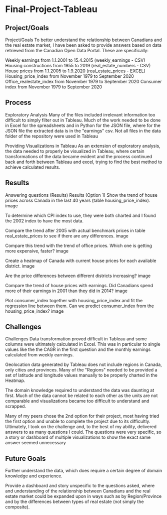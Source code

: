 # Final-Project-Tableau

## Project/Goals
Project/Goals
To better understand the relationship between Canadians and the real estate market, I have been asked to provide answers based on data retrieved from the Canadian Open Data Portal. These are specifically:

Weekly earnings from 1.1.2001 to 15.4.2015 (weekly_earnings - CSV)
Housing constructions from 1955 to 2019 (real_estate_numbers - CSV)
House prices from 1.1.2005 to 1.9.2020 (real_estate_prices - EXCEL)
Housing_price_index from November 1979 to September 2020
Office_realestate_index from November 1979 to September 2020
Consumer index from November 1979 to September 2020

## Process
Exploratory Analysis
Many of the files included irrelevant information too difficult to simply filter out in Tableau. Much of the work needed to be done in Excel for the spreadsheets and in Python for the JSON file, where for the JSON file the extracted data is in the "earnings" csv. Not all files in the data folder of the repository were used in Tableau

Providing Visualizations in Tableau
As an extension of exploratory analysis, the data needed to properly be visualized in Tableau, where certain transformations of the data became evident and the process continued back and forth between Tableau and excel, trying to find the best method to achieve calculated results.


## Results
Answering questions (Results)
Results (Option 1)
Show the trend of house prices across Canada in the last 40 years (table housing_price_index).
image

To determine which CPI index to use, they were both charted and I found the 2002 index to have the most data.

Compare the trend after 2005 with actual benchmark prices in table real_estate_prices to see if there are any differences.
image

Compare this trend with the trend of office prices. Which one is getting more expensive, faster?
image

Create a heatmap of Canada with current house prices for each available district.
image

Are the price differences between different districts increasing?
image

Compare the trend of house prices with earnings. Did Canadians spend more of their earnings in 2001 than they did in 2014?
image

Plot consumer_index together with housing_price_index and fit the regression line between them. Can we predict consumer_index from the housing_price_index?
image

## Challenges 
Challenges
Data transformation proved difficult in Tableau and some columns were ultimately calculated in Excel. This was in particular to single values like the the CAGR in the first question and the monthly earnings calculated from weekly earnings.

Geolocation data generated by Tableau does not include regions in Canada, only cities and provinces. Many of the "Regions" needed to be provided a set of latitude and longitude values manually to be properly charted in the Heatmap.

The domain knowledge required to understand the data was daunting at first. Much of the data cannot be related to each other as the units are not comparable and visualizations became too difficult to understand and scrapped.

Many of my peers chose the 2nd option for their project, most having tried the first option and unable to complete the project due to its difficultly. Ultimately, I took on the challenge and, to the best of my ability, delivered answers to as many questions I could. The questions were very specific, so a story or dashboard of multiple visualizations to show the exact same answer seemed unnecessary

## Future Goals
Further understand the data, which does require a certain degree of domain knowledge and experience.

Provide a dashboard and story unspecific to the questions asked, where and understanding of the relationship between Canadians and the real estate market could be expanded upon in ways such as by Region/Province and by the differences between types of real estate (not simply the composite).
